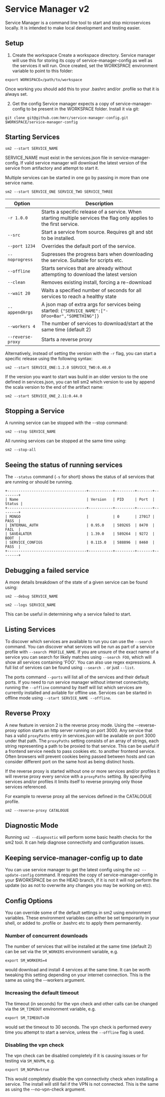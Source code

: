 # Service Manager v2

Service Manager is a command line tool to start and stop microservices locally.
It is intended to make local development and testing easier.

## Setup

1. Create the workspace
Create a workspace directory. Service manager will use this for storing its copy of service-manager-config as well as the services it will run.
Once created, set the WORKSPACE environment variable to point to this folder:
```
export WORKSPACE=/path/to/workspace
```
Once working you should add this to your .bashrc and/or .profile so that it is always set.

2. Get the config
Service manager expects a copy of service-manager-config to be present in the WORKSPACE folder.
Install it via git:
```
git clone git@github.com:hmrc/service-manager-config.git $WORKSPACE/service-manager-config
```

## Starting Services

```
sm2 --start SERVICE_NAME
```

SERVICE_NAME must exist in the services.json file in service-manager-config. If valid service manager will download
the latest version of the service from artifactory and attempt to start it.

Multiple services can be started in one go by passing in more than one service name.
```
sm2 --start SERVICE_ONE SERVICE_TWO SERVICE_THREE
```

| Option            | Description                                                                                                          |
|-------------------|----------------------------------------------------------------------------------------------------------------------|
| `-r 1.0.0`        | Starts a specific release of a service. When starting multiple services the flag only applies to the first service.  |
| `--src`           | Start a service from source. Requires git and sbt to be installed.                                                   |
| `--port 1234`     | Overrides the default port of the service.                                                                           |
| `--noprogress`    | Supresses the progress bars when downloading the service. Suitable for scripts etc.                                  |
| `--offline`       | Starts services that are already without attempting to download the latest version                                   |
| `--clean`         | Removes existing install, forcing a re-download                                                                      |
| `--wait 20`       | Waits a specified number of seconds for all services to reach a healthy state                                        |
| `--appendArgs`    | A json map of extra args for services being started: `{"SERVICE_NAME":["-DFoo=Bar","SOMETHING"]}`                    |
| `--workers 4`     | The number of services to download/start at the same time (default 2)                                                |
| `--reverse-proxy` | Starts a reverse proxy                                                                                               |


Alternatively, instead of setting the version with the `-r` flag, you can start a specific release using the following syntax:
```
sm2 --start SERVICE_ONE:1.2.0 SERVICE_TWO:0.40.0
```

If the version you want to start was build in an older version to the one defined in services.json, you can tell sm2 which version to use by append the scala version to the end of the artifact name:

```
sm2 --start SERVICE_ONE_2.11:0.44.0
```

## Stopping a Service

A running service can be stopped with the --stop command:

```
sm2 --stop SERVICE_NAME
```

All running services can be stopped at the same time using:
```
sm2 --stop-all
```

## Seeing the status of running services

The `--status` command (`-s` for short) shows the status of all services that are running or should be running.

```
+------------------------------------+-----------+---------+-------+--------+
| Name                               | Version   | PID     | Port  | Status |
+------------------------------------+-----------+---------+-------+--------+
| MONGO                              |           | 0       | 27017 |  PASS  |
| INTERNAL_AUTH                      | 0.95.0    | 589265  | 8470  |  FAIL  |
| SAVE4LATER                         | 1.39.0    | 589264  | 9272  |  BOOT  |
| SERVICE_CONFIGS                    | 0.115.0   | 588896  | 8460  |  PASS  |
+------------------------------------+-----------+---------+-------+--------+
```

## Debugging a failed service
A more details breakdown of the state of a given service can be found using:
```
sm2 --debug SERVICE_NAME

sm2 --logs SERVICE_NAME
```
This can be useful in determining why a service failed to start.

## Listing Services
To discover which services are available to run you can use the `--search` command.
You can discover what services will be run as part of a service profile with `--search PROFILE_NAME`.
If you are unsure of the exact name of a service you can search for likely matches using `--search FOO`, which will show all services containing 'FOO'. You can also use regex expressions.
A full list of services can be found using `--search .` or just `--list`.

The ports command `--ports` will list all of the services and their default ports.
If you need to run service manager without internet connectivity, running the `--offline` command by itself will list which services are currently installed and avilable for offline use.
Services can be started in offline mode using `--start SERVICE_NAME --offline`.

## Reverse Proxy
A new feature in version 2 is the reverse proxy mode. Using the --reverse-proxy option starts an http server running on port 3000.
Any service that has a valid `proxyPaths` entry in services.json will be available on port 3000 under that path. 
The `proxyPaths` setting consists of an array of strings, each string representing a path to be proxied to that service.
This can be useful if a frontend service needs to pass cookies etc. to another frontend service.
Often browsers will prevent cookies being passed between hosts and can consider different port on the same host as being distinct hosts.

If the reverse proxy is started without one or more services and/or profiles it will reverse proxy every service with a `proxyPaths` setting.
By specifying services and/or profiles it limits itself to reverse proxying only those services referenced.

For example to reverse proxy all the services defined in the CATALOGUE profile.
```
sm2 --reverse-proxy CATALOGUE
```

## Diagnostic Mode
Running `sm2 --diagnostic` will perform some basic health checks for the sm2 tool. It can help diagnose connectivity and configuration issues.

## Keeping service-manager-config up to date
You can use service manager to get the latest config using the `sm2 --update-config` command. It requires the copy of service-manager-config in your $WORKSPACE be on the HEAD branch, if it is not it will not perform the update (so as not to overwrite any changes you may be working on etc).

## Config Options
You can override some of the default settings in sm2 using environment variables.
These environment variables can either be set temporarily in your shell, or added to .profile or .bashrc etc to apply them permanently.

### Number of concurrent downloads
The number of services that will be installed at the same time (default 2) can be set via the `SM_WORKERS` environment variable, e.g.

```
export SM_WORKERS=4
```

would download and install 4 services at the same time. It can be worth tweaking this setting depending on your internet connection.
This is the same as using the --workers argument.

### Increasing the default timeout
The timeout (in seconds) for the vpn check and other calls can be changed via the `SM_TIMEOUT` environment variable, e.g.

```
export SM_TIMEOUT=30
```

would set the timeout to 30 seconds. The vpn check is performed every time you attempt to start a service, unless the `--offline` flag is used.

### Disabling the vpn check
The vpn check can be disabled completely if it is causing issues or for testing via `SM_NOVPN`, e.g.

```
export SM_NOPVN=true
```

This would completely disable the vpn connectivity check when installing a service. The install will still fail if the VPN is not connected.
This is the same as using the --no-vpn-check argument.
